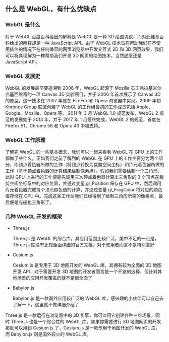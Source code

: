 ## 什么是 WebGL，有什么优缺点

### WebGL 是什么

对于 WebGL 百度百科给出的解释是 WebGL 是一种 3D 绘图协议，而对此维基百科给出的解释却是一种 JavaScript API。由于 WebGL 技术旨在帮助我们在不使用插件的情况下在任何兼容的网页浏览器中开发交互式 2D 和 3D 网页效果，我们可以将其理解为一种帮助我们开发 3D 网页的绘图技术，当然底层还是 JavaScript API。

### WebGL 发展史

WebGL 的发展最早要追溯到 2006 年，WebGL 起源于 Mozilla 员工弗拉基米尔·弗基西维奇的一项 Canvas 3D 实验项目，并于 2006 年首次展示了 Canvas 3D 的原型。这一技术在 2007 年底在 FireFox 和 Opera 浏览器中实现。2009 年初 Khronos Group 联盟创建了 WebGL 的工作组最初的工作成员包括 Apple、Google、Mozilla、Opera 等。 2011 年 3 月 WebGL 1.0 规范发布，WebGL 2 规范的发展始于 2013 年，并于 2017 年 1 月最终完成，WebGL 2 的规范，首度在 Firefox 51、Chrome 56 和 Opera 43 中被支持。

### WebGL 工作原理

了解完 WebGL 的一些基本概念，我们可以一起来看看 WebGL 在 GPU 上的工作都做了些什么。正如我们之前了解到的 WebGL 在 GPU 上的工作主要分为两个部分，即顶点着色器所做的工作（将顶点转换为裁剪空间坐标）和片元着色器所做的工作（基于顶点着色器的计算结果绘制像素点）。假如我们需要绘制一个三角形，此时 GPU 上进行的工作便是先调用三次顶点着色器计算出三角形的 3 个顶点在裁剪空间坐标系中的对应位置，并通过变量 gl_Position 保存在 GPU 中，然后调用片元着色器完成每个顶点颜色值的计算，并通过变量 gl_FragColor 将对应的颜色值存储在 GPU 中。完成这些工作后我们已经得到了绘制三角形所需的像素点，最后便是光栅化三角形了。

### 几种 WebGL 开发的框架

- Three.js

  Three.js 是 WebGL 的综合库，其应用范围比较广泛，美中不足的一点是，Three.js 库没有比较全面详细的官方文档，对于使用者而言不是特别友好

- Cesium.js

  Cesium.js 是专用于 3D 地图开发的 WebGL 库，其拥有较为全面的 3D 地图开发 API，对于需要开发 3D 地图的开发者而言是一个不错的选择，但针对其他场景的应用开发覆盖的就不是很全面了

- Babylon.js

  Babylon.js 是一款国外应用较广泛的 WebGL 库，感兴趣的小伙伴可以自己去了解一下，这里就不做详细介绍了

Three.js 是一款运行在浏览器中的 3D 引擎，你可以用它创建各种三维场景，同时 Three.js 也是一个综合性的 WebGL 库。如果你需要进行 3D 地图网页的开发那就可以用到 Cesium.js 了，Cesium.js 是一款专用于地图开发的 WebGL 库。而 Babylon.js 则是国外较火的 WebGL 库。